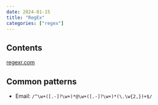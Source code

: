 ```yaml
---
date: 2024-01-15
title: "RegEx"
categories: ["regex"]
---
```


## Contents

[regexr.com](https://regexr.com/)

## Common patterns

- Email: ```/^\w+([.-]?\w+)*@\w+([.-]?\w+)*(\.\w{2,})+$/```
